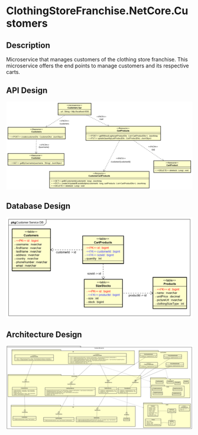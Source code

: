 # ClothingStoreFranchise.NetCore.Customers

**Description**
----------------

Microservice that manages customers of the clothing store franchise. This microservice offers the end points to manage customers and its respective carts.

**API Design**
----------------

![apiDesign](https://github.com/ClothingStoreFranchise/ClothingStoreFranchise.NetCore.Customers/blob/develop/figures/customersApi.png)

**Database Design**
----------------

![databaseDesign](https://github.com/ClothingStoreFranchise/ClothingStoreFranchise.NetCore.Customers/blob/develop/figures/CustomerDb.png)

**Architecture Design**
----------------

![architectureDesign](https://github.com/ClothingStoreFranchise/ClothingStoreFranchise.NetCore.Customers/blob/develop/figures/CustomerComponent.png)
